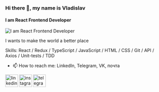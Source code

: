 ### Hi there 👋, my name is Vladislav
#### I am React Frontend Developer
![I am React Frontend Developer ](https://media.proglib.io/wp-uploads/2017/12/React.jpg)

I wants to make the world a better place

Skills:  React / Redux / TypeScript / JavaScript / HTML / CSS / Git / API / Axios / Unit-tests / TDD

- 📫 How to reach me: LinkedIn, Telegram, VK, почта


[<img src='https://cdn.jsdelivr.net/npm/simple-icons@3.0.1/icons/linkedin.svg' alt='linkedin' height='40'>](https://www.linkedin.com/in/vladislav-izhelya)  [<img src='https://cdn.jsdelivr.net/npm/simple-icons@3.0.1/icons/instagram.svg' alt='instagram' height='40'>](https://www.instagram.com/manchikooo//)  [<img src='https://cdn.jsdelivr.net/npm/simple-icons@3.0.1/icons/telegram.svg' alt='telegram' height='40'>](https://t.me/izhelich)

[//]: # (https://github.com/manchikooo/manchikooo/blob/main/common/linkedin.png)